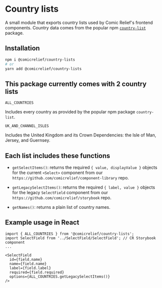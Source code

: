 # Country lists

A small module that exports country lists used by Comic Relief's frontend components. Country data comes from the popular npm [`country-list`](https://www.npmjs.com/package/country-list) package.

## Installation
```sh
npm i @comicrelief/country-lists
# or
yarn add @comicrelief/country-lists
```


## This package currently comes with 2 country lists

`ALL_COUNTRIES`

Includes every country as provided by the popular npm package `country-list`.

`UK_AND_CHANNEL_ISLES`

Includes the United Kingdom and its Crown Dependencies: the Isle of Man, Jersey, and Guernsey.


## Each list includes these functions

- `getSelectItems()`: returns the required `{ value, displayValue }` objects for the current `<Select>` component from our `https://github.com/comicrelief/component-library` repo.

- `getLegacySelectItems()`: returns the required `{ label, value }` objects for the legacy `SelectField` component from our `https://github.com/comicrelief/storybook` repo.

- `getNames()`: returns a plain list of country names.


## Example usage in React
```
import { ALL_COUNTRIES } from '@comicrelief/country-lists';
import SelectField from '../SelectField/SelectField'; // CR Storybook component
...

<SelectField
  id={field.name}
  name={field.name}
  label={field.label}
  required={field.required}
  options={ALL_COUNTRIES.getLegacySelectItems()}
/>
```

